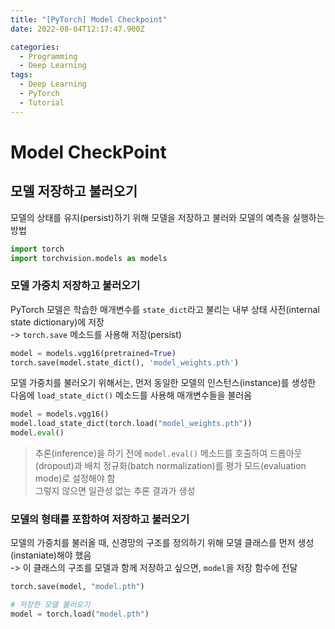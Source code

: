 ```yaml
---
title: "[PyTorch] Model Checkpoint"
date: 2022-08-04T12:17:47.900Z

categories:
  - Programming
  - Deep Learning
tags:
  - Deep Learning
  - PyTorch
  - Tutorial
---
```


# Model CheckPoint
## 모델 저장하고 불러오기
모델의 상태를 유지(persist)하기 위해 모델을 저장하고 불러와 모델의 예측을 실행하는 방법


```python
import torch
import torchvision.models as models
```

### 모델 가중치 저장하고 불러오기
PyTorch 모델은 학습한 매개변수를 `state_dict`라고 불리는 내부 상태 사전(internal state dictionary)에 저장  
-> `torch.save` 메소드를 사용해 저장(persist)


```python
model = models.vgg16(pretrained=True)
torch.save(model.state_dict(), 'model_weights.pth')
```

모델 가중치를 불러오기 위해서는, 먼저 동일한 모델의 인스턴스(instance)를 생성한 다음에 `load_state_dict()` 메소드를 사용해 매개변수들을 불러옴


```python
model = models.vgg16()
model.load_state_dict(torch.load("model_weights.pth"))
model.eval()
```

> 추론(inference)을 하기 전에 `model.eval()` 메소드를 호출하여 드롭아웃(dropout)과 배치 정규화(batch normalization)를 평가 모드(evaluation mode)로 설정해야 함  
> 그렇지 않으면 일관성 없는 추론 결과가 생성

### 모델의 형태를 포함하여 저장하고 불러오기
모델의 가중치를 불러올 때, 신경망의 구조를 정의하기 위해 모델 클래스를 먼저 생성(instaniate)해야 했음  
-> 이 클래스의 구조를 모델과 함께 저장하고 싶으면, `model`을 저장 함수에 전달


```python
torch.save(model, "model.pth")
```


```python
# 저장한 모델 불러오기
model = torch.load("model.pth")
```
